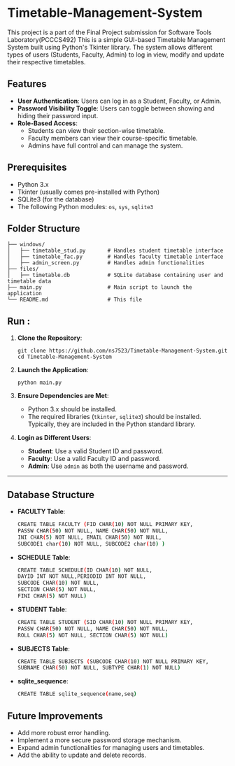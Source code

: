 # Timetable-Management-System
This project is a part of the Final Project submission for Software Tools Laboratory(PCCCS492)
This is a simple GUI-based Timetable Management System built using Python's Tkinter library. The system allows different types of users (Students, Faculty, Admin) to log in view, modify and update  their respective timetables.

## Features
- **User Authentication**: Users can log in as a Student, Faculty, or Admin.
- **Password Visibility Toggle**: Users can toggle between showing and hiding their password input.
- **Role-Based Access**: 
  - Students can view their section-wise timetable.
  - Faculty members can view their course-specific timetable.
  - Admins have full control and can manage the system.

## Prerequisites
- Python 3.x
- Tkinter (usually comes pre-installed with Python)
- SQLite3 (for the database)
- The following Python modules: `os`, `sys`, `sqlite3`

## Folder Structure

```
├── windows/
│   ├── timetable_stud.py       # Handles student timetable interface
│   ├── timetable_fac.py        # Handles faculty timetable interface
│   ├── admin_screen.py         # Handles admin functionalities
├── files/
│   ├── timetable.db            # SQLite database containing user and timetable data
├── main.py                     # Main script to launch the application
└── README.md                   # This file
```

##  Run : 
1. **Clone the Repository**:
   ```
   git clone https://github.com/ns7523/Timetable-Management-System.git
   cd Timetable-Management-System
   ```
2. **Launch the Application**:
   ```
   python main.py
   ```
3. **Ensure Dependencies are Met**:
   - Python 3.x should be installed.
   - The required libraries (`tkinter`, `sqlite3`) should be installed. Typically, they are included in the Python standard library.
     
4. **Login as Different Users**:
   - **Student**: Use a valid Student ID and password.
   - **Faculty**: Use a valid Faculty ID and password.
   - **Admin**: Use `admin` as both the username and password.

---

## Database Structure
- **FACULTY Table**:
  ``` bash
  CREATE TABLE FACULTY (FID CHAR(10) NOT NULL PRIMARY KEY,
  PASSW CHAR(50) NOT NULL, NAME CHAR(50) NOT NULL,
  INI CHAR(5) NOT NULL, EMAIL CHAR(50) NOT NULL,
  SUBCODE1 char(10) NOT NULL, SUBCODE2 char(10) )
  ```
- **SCHEDULE Table**:
  ``` bash
  CREATE TABLE SCHEDULE(ID CHAR(10) NOT NULL,
  DAYID INT NOT NULL,PERIODID INT NOT NULL,
  SUBCODE CHAR(10) NOT NULL,
  SECTION CHAR(5) NOT NULL,
  FINI CHAR(5) NOT NULL)
  ```
- **STUDENT Table**:
  ``` bash
  CREATE TABLE STUDENT (SID CHAR(10) NOT NULL PRIMARY KEY,
  PASSW CHAR(50) NOT NULL, NAME CHAR(50) NOT NULL,
  ROLL CHAR(5) NOT NULL, SECTION CHAR(5) NOT NULL)
  ```
- **SUBJECTS Table**:
  ``` bash
  CREATE TABLE SUBJECTS (SUBCODE CHAR(10) NOT NULL PRIMARY KEY,
  SUBNAME CHAR(50) NOT NULL, SUBTYPE CHAR(1) NOT NULL)
  ```
- **sqlite_sequence**:
  ``` bash
  CREATE TABLE sqlite_sequence(name,seq)
  ```

## Future Improvements
- Add more robust error handling.
- Implement a more secure password storage mechanism.
- Expand admin functionalities for managing users and timetables.
- Add the ability to update and delete records.

